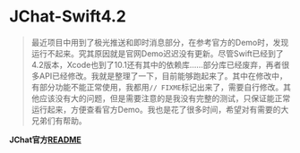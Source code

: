 # JChat-Swift4.2
> 最近项目中用到了极光推送和即时消息部分，在参考官方的Demo时，发现运行不起来。究其原因就是官网Demo迟迟没有更新。尽管Swift已经到了4.2版本，Xcode也到了10.1还有其中的依赖库……部分库已经废弃，再者很多API已经修改。我就是整理了一下，目前能够跑起来了。其中在修改中，有部分功能不能正常使用，我都用`// FIXME`标记出来了，需要自行修改。其他应该没有大的问题，但是需要注意的是我没有完整的测试，只保证能正常运行起来，方便查看官方Demo。我也是花了很多时间，希望对有需要的大兄弟们有帮助。

**JChat官方[README](https://github.com/jpush/jchat-swift/blob/master/README.md)** 
